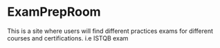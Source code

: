 # ExamPrepRoom
This is a site where users will find different practices exams for different courses and certifications. i.e ISTQB exam
